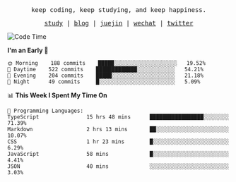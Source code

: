 <p align="center">
  <samp>
    <span>keep coding, keep studying, and keep happiness.</span>
  </samp>
</p>

<p align="center">
  <samp>
    <a href="https://github.com/ouduidui/fe-study">study</a> |
    <a href="https://ouduidui.cn">blog</a>  |
    <a href="https://juejin.cn/user/4309700183594366">juejin</a> |
    <a href="https://user-images.githubusercontent.com/54696834/165071004-6509e3f2-90c3-448c-9d92-3da42b0c2021.jpeg">wechat</a> |
    <a href="https://twitter.com/ouduidui">twitter</a>
  </samp>
</p>

<!--START_SECTION:waka-->
![Code Time](http://img.shields.io/badge/Code%20Time-0%20secs-blue)

**I'm an Early 🐤** 

```text
🌞 Morning    188 commits    █████░░░░░░░░░░░░░░░░░░░░   19.52% 
🌆 Daytime    522 commits    █████████████░░░░░░░░░░░░   54.21% 
🌃 Evening    204 commits    █████░░░░░░░░░░░░░░░░░░░░   21.18% 
🌙 Night      49 commits     █░░░░░░░░░░░░░░░░░░░░░░░░   5.09%

```


📊 **This Week I Spent My Time On** 

```text
💬 Programming Languages: 
TypeScript               15 hrs 48 mins      █████████████████░░░░░░░░   71.39% 
Markdown                 2 hrs 13 mins       ██░░░░░░░░░░░░░░░░░░░░░░░   10.07% 
CSS                      1 hr 23 mins        █░░░░░░░░░░░░░░░░░░░░░░░░   6.29% 
JavaScript               58 mins             █░░░░░░░░░░░░░░░░░░░░░░░░   4.41% 
JSON                     40 mins             ░░░░░░░░░░░░░░░░░░░░░░░░░   3.03%

```


<!--END_SECTION:waka-->
